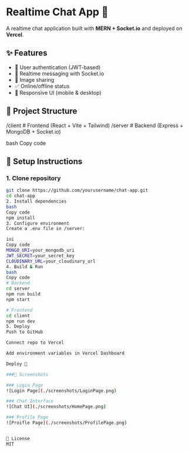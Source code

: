 # Realtime Chat App 🚀

A realtime chat application built with **MERN + Socket.io** and deployed on **Vercel**.

## ✨ Features
- 🔐 User authentication (JWT-based)
- 💬 Realtime messaging with Socket.io
- 📸 Image sharing
- ✅ Online/offline status
- 📱 Responsive UI (mobile & desktop)

## 📂 Project Structure
/client # Frontend (React + Vite + Tailwind)
/server # Backend (Express + MongoDB + Socket.io)

bash
Copy code

## 🔧 Setup Instructions

### 1. Clone repository
```bash
git clone https://github.com/yourusername/chat-app.git
cd chat-app
2. Install dependencies
bash
Copy code
npm install
3. Configure environment
Create a .env file in /server:

ini
Copy code
MONGO_URI=your_mongodb_uri
JWT_SECRET=your_secret_key
CLOUDINARY_URL=your_cloudinary_url
4. Build & Run
bash
Copy code
# Backend
cd server
npm run build
npm start

# Frontend
cd client
npm run dev
5. Deploy
Push to GitHub

Connect repo to Vercel

Add environment variables in Vercel Dashboard

Deploy 🎉

###📸 Screenshots

### Login Page
![Login Page](./screenshots/LoginPage.png)

### Chat Interface
![Chat UI](./screenshots/HomePage.png)

### Profile Page
![Proifle Page](./screenshots/ProfilePage.png)


📝 License
MIT

